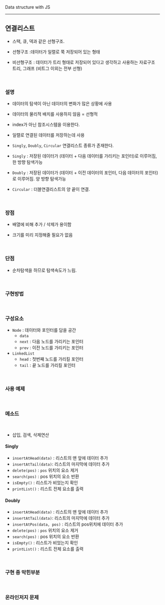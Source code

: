 Data structure with JS 

---

## 연결리스트



- 스택, 큐, 덱과 같은 선형구조.



- 선형구조 :데이터가 일렬로 쭉 저장되어 있는 형태

- 비선형구조 : 데이터가 트리 형태로 저장되어 있다고 생각하고 사용하는 자료구조 트리, 그래프 (비트그 이외는 전부 선형)

 <br>



### 설명

- 데이터의 탐색이 아닌 데이터의 변화가 많은 상황에 사용

- 데이터의 물리적 배치를 사용하지 않음 = 선형적
- index가 아닌 참조시스템을 이용한다.

- 일렬로 연결된 데이터를 저장하는데 사용
- `Singly`, `Doubly`, `Circular` 연결리스트 종류가 존재한다.
- `Singly` : 저장된 데이터가 (데이터 + 다음 데이터를 가리키는 포인터)로 이루어짐, 한 방향 탐색가능
- `Doubly` : 저장된 데이터가 (데이터 + 이전 데이터의 포인터, 다음 데이터의 포인터)로 이루어짐. 양 방향 탐색가능
- `Circular` : 더블연결리스트의 양 끝이 연결.

<br>

### 장점

- 배열에 비해 추가 / 삭제가 용이함

- 크기를 미리 지정해줄 필요가 없음

<br>

### 단점

- 순차탐색을 하므로 탐색속도가 느림.

<br>

### 구현방법

<br>

### 구성요소

- `Node` : 데이터와 포인터를 담을 공간
  - `data`
  - `next` : 다음 노드를 가리키는 포인터
  - `prev` : 이전 노드를 가리키는 포인터
- `LinkedList` 
  - `head` : 첫번째 노드를 가리킬 포인터
  - `tail` : 끝 노드를 가리킬 포인터

<br>

### 사용 예제

<br>

### 메소드

<br>

- 삽입, 검색, 삭제연산

#### Singly

- `insertAtHead(data)` : 리스트의 맨 앞에 데이터 추가
- `insertAtTail(data)`: 리스트의 마지막에 데이터 추가
- `delete(pos)` : `pos` 위치의 요소 제거
- `search(pos)` : pos 위치의 요소 반환
- `isEmpty()` : 리스트가 비었는지 확인
- `printList()` : 리스트 전체 요소를 출력

#### Doubly

- `insertAtHead(data)` : 리스트의 맨 앞에 데이터 추가
- `insertAtTail(data)`: 리스트의 마지막에 데이터 추가
- `insertAtPos(data, pos)` : 리스트의 pos위치에 데이터 추가
- `delete(pos)` : `pos` 위치의 요소 제거
- `search(pos)` : pos 위치의 요소 반환
- `isEmpty()` : 리스트가 비었는지 확인
- `printList()` : 리스트 전체 요소를 출력

<br>

### 구현 중 막힌부분

<br>

### 온라인저지 문제

<br>